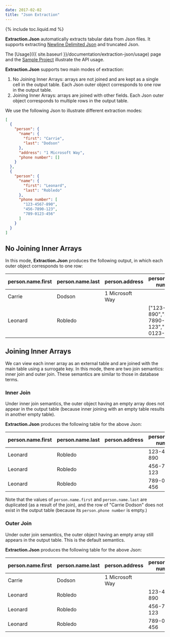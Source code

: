 ```yaml
---
date: 2017-02-02
title: "Json Extraction"
---
```

{% include toc.liquid.md %}

**Extraction.Json** automatically extracts tabular data from Json files. It supports extracting [Newline Delimited Json](http://ndjson.org/) and truncated Json.

The [Usage]({{ site.baseurl }}/documentation/extraction-json/usage) page and the [Sample Project](https://github.com/Microsoft/prose/tree/master/Extraction.Json) illustrate the API usage.

**Extraction.Json** supports two main modes of extraction: 

1.  No Joining Inner Arrays: arrays are not joined and are kept as a single cell in the output table. Each Json outer object corresponds to one row in the output table.
2.  Joining Inner Arrays: arrays are joined with other fields. Each Json outer object corresponds to multiple rows in the output table.

We use the following Json to illustrate different extraction modes:

```json
[
  {
    "person": {
      "name": {
        "first": "Carrie",
        "last": "Dodson"
      },
      "address": "1 Microsoft Way",
      "phone number": []
    }
  },
  {
    "person": {
      "name": {
        "first": "Leonard",
        "last": "Robledo"
      },
      "phone number": [
        "123-4567-890",
        "456-7890-123",
        "789-0123-456"
      ]
    }
  }
]
```

## No Joining Inner Arrays

In this mode, **Extraction.Json** produces the following output, in which each outer object corresponds to one row:

| person.name.first | person.name.last | person.address  | person.phone number                            | 
|-------------------|------------------|-----------------|------------------------------------------------| 
| Carrie            | Dodson           | 1 Microsoft Way |                                                | 
| Leonard           | Robledo          |                 | ["123-4567-890","456-7890-123","789-0123-456"] | 


## Joining Inner Arrays

We can view each inner array as an external table and are joined with the main table using a surrogate key.
In this mode, there are two join semantics: inner join and outer join. These semantics are similar to those in database terms.

### Inner Join

Under inner join semantics, the outer object having an empty array does not appear in the output table (because inner joining with an empty table results in another empty table). 

**Extraction.Json** produces the following table for the above Json:

| person.name.first | person.name.last | person.address  | person.phone number | 
|-------------------|------------------|-----------------|---------------------| 
| Leonard           | Robledo          |                 | 123-4567-890        | 
| Leonard           | Robledo          |                 | 456-7890-123        | 
| Leonard           | Robledo          |                 | 789-0123-456        | 

Note that the values of `person.name.first` and `person.name.last` are duplicated (as a result of the join), and the row of "Carrie Dodson" does not exist in the output table (because its `person.phone number` is empty.)


### Outer Join

Under outer join semantics, the outer object having an empty array still appears in the output table. 
This is the default semantics.

**Extraction.Json** produces the following table for the above Json:

| person.name.first | person.name.last | person.address  | person.phone number | 
|-------------------|------------------|-----------------|---------------------| 
| Carrie            | Dodson           | 1 Microsoft Way |                     | 
| Leonard           | Robledo          |                 | 123-4567-890        | 
| Leonard           | Robledo          |                 | 456-7890-123        | 
| Leonard           | Robledo          |                 | 789-0123-456        | 
